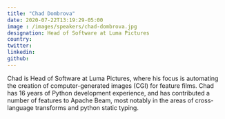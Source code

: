 ```yaml
---
title: "Chad Dombrova"
date: 2020-07-22T13:19:29-05:00
image : /images/speakers/chad-dombrova.jpg
designation: Head of Software at Luma Pictures
country: 
twitter: 
linkedin: 
github: 
---
```


Chad is Head of Software at Luma Pictures, where his focus is automating the creation of computer-generated images (CGI) for feature films. Chad has 16 years of Python development experience, and has contributed a number of features to Apache Beam, most notably in the areas of cross-language transforms and python static typing.
